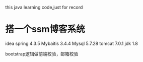 this java learning code,just for record
# 搭一个ssm博客系统
idea 
spring 4.3.5
Mybaitis 3.4.4
Mysql 5.7.28
tomcat 7.0.1
jdk 1.8


bootstrap逻辑做前端校验，邮箱校验